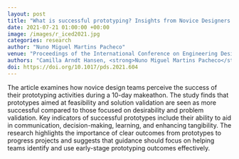 ```yaml
---
layout: post
title: "What is successful prototyping? Insights from Novice Designers' Self-Evaluation of Prototyping Success"
date: 2021-07-21 01:00:00 +00:00
image: /images/r_iced2021.jpg
categories: research
author: "Nuno Miguel Martins Pacheco"
venue: "Proceedings of the International Conference on Engineering Design"
authors: "Camilla Arndt Hansen, <strong>Nuno Miguel Martins Pacheco</strong>, Ali Gürcan Özkil and Markus Zimmermann"
doi: https://doi.org/10.1017/pds.2021.604
---
```


The article examines how novice design teams perceive the success of their prototyping activities during a 10-day makeathon. The study finds that prototypes aimed at feasibility and solution validation are seen as more successful compared to those focused on desirability and problem validation. Key indicators of successful prototypes include their ability to aid in communication, decision-making, learning, and enhancing tangibility. The research highlights the importance of clear outcomes from prototypes to progress projects and suggests that guidance should focus on helping teams identify and use early-stage prototyping outcomes effectively.